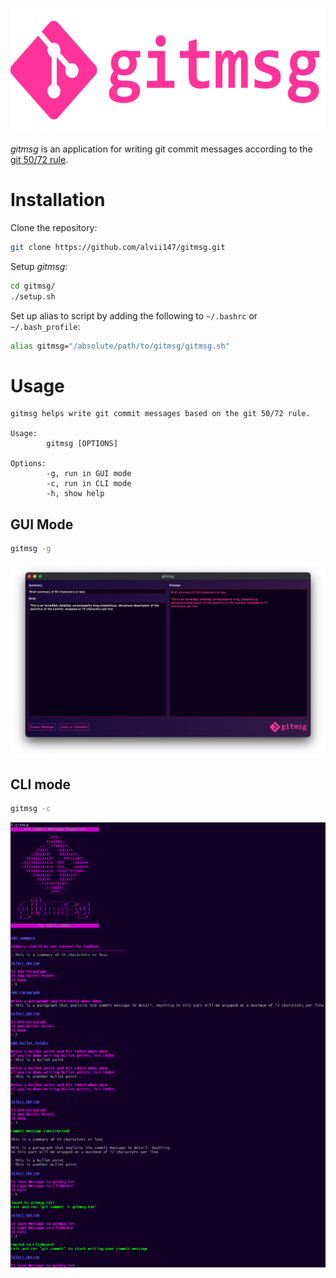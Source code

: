 <p align="center">
    <img alt="gitmsg logo" height=200 src="img/gitmsg_logo.png" height=100 />
</p>

*gitmsg* is an application for writing git commit messages according to the [git 50/72 rule](https://www.midori-global.com/blog/2018/04/02/git-50-72-rule).

# Installation

Clone the repository:

```bash
git clone https://github.com/alvii147/gitmsg.git
```

Setup *gitmsg*:

```bash
cd gitmsg/
./setup.sh
```

Set up alias to script by adding the following to `~/.bashrc` or `~/.bash_profile`:

```bash
alias gitmsg="/absolute/path/to/gitmsg/gitmsg.sh"
```

# Usage

```
gitmsg helps write git commit messages based on the git 50/72 rule.

Usage:
        gitmsg [OPTIONS]

Options:
        -g, run in GUI mode
        -c, run in CLI mode
        -h, show help
```

## GUI Mode

```bash
gitmsg -g
```

![gitmsgGUI screenshot](img/gui_screenshot.png)

## CLI mode

```bash
gitmsg -c
```

![gitmsgCLI screenshot](img/cli_screenshot.png)
